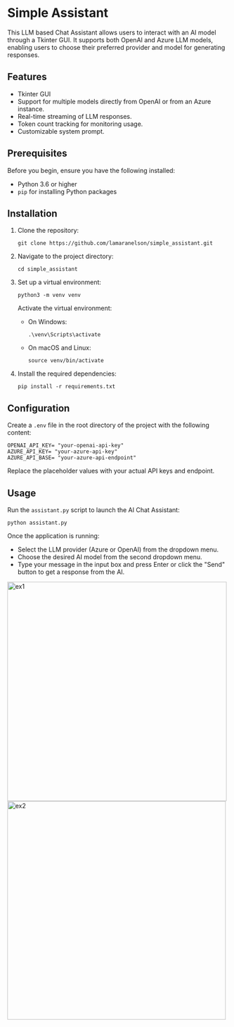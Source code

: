 # Simple Assistant

This LLM based Chat Assistant allows users to interact with an AI model through a Tkinter GUI. It supports both OpenAI and Azure LLM models, enabling users to choose their preferred provider and model for generating responses.

## Features

- Tkinter GUI
- Support for multiple models directly from OpenAI or from an Azure instance.
- Real-time streaming of LLM responses.
- Token count tracking for monitoring usage.
- Customizable system prompt.

## Prerequisites

Before you begin, ensure you have the following installed:
- Python 3.6 or higher
- `pip` for installing Python packages

## Installation

1. Clone the repository:
   ```
   git clone https://github.com/lamaranelson/simple_assistant.git
   ```
2. Navigate to the project directory:
   ```
   cd simple_assistant
   ```
3. Set up a virtual environment:
   ```
   python3 -m venv venv
   ```
   Activate the virtual environment:
   - On Windows:
     ```
     .\venv\Scripts\activate
     ```
   - On macOS and Linux:
     ```
     source venv/bin/activate
     ```

4. Install the required dependencies:
   ```
   pip install -r requirements.txt
   ```

## Configuration

Create a `.env` file in the root directory of the project with the following content:

```
OPENAI_API_KEY= "your-openai-api-key"
AZURE_API_KEY= "your-azure-api-key"
AZURE_API_BASE= "your-azure-api-endpoint"
```

Replace the placeholder values with your actual API keys and endpoint.

## Usage

Run the `assistant.py` script to launch the AI Chat Assistant:

```
python assistant.py
```

Once the application is running:
- Select the LLM provider (Azure or OpenAI) from the dropdown menu.
- Choose the desired AI model from the second dropdown menu.
- Type your message in the input box and press Enter or click the "Send" button to get a response from the AI.


<img width="499" alt="ex1" src="https://github.com/lamaranelson/simple_assistant/assets/65568691/73534986-f585-4bc4-af95-9f40bdfc94fa">


<img width="497" alt="ex2" src="https://github.com/lamaranelson/simple_assistant/assets/65568691/cbec434f-27b0-4168-9741-54f73d724c63">


